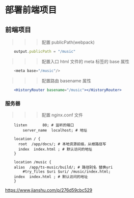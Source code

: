 # 部署前端项目

## 前端项目

>>> 配置 publicPath(webpack)

```js
    output.publicPath = "/music"
```

>>> 配置入口 html 文件的 meta 标签的 base 属性

```js
    <meta base="/music"/>
```

>>> 配置路由 basename 属性

```jsx
    <HistoryRouter basename="/music"></HistoryRouter>
```

### 服务器

>>> 配置 nginx.conf 文件

```shell
    listen       80; # 监听的端口
        server_name  localhost; # 地址
        
    location / {
      root  /app/docs/; # 本地资源前缀，从根路径写
      index  index.html ; # 默认访问的地址
    }

    location /music {
    alias  /app/ts-music/build/; # 路径别名 替换uri
        #try_files $uri $uri/ /music/index.html;
    index  index.html ; # 默认访问的地址
    }
```

<https://www.jianshu.com/p/276d59cbc529>
<!-- <https://gitee.com/leijianggitee/docs/raw/master/_media/nginx.jpeg> -->
